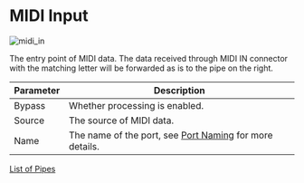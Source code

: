 # MIDI Input

![midi_in](https://blokas.io/images/midihub/pipes/midi_in.svg)

The entry point of MIDI data. The data received through MIDI IN connector with the matching letter will be forwarded as is to the pipe on the right.

| Parameter | Description                    |
| --------- | ------------------------------ |
| Bypass    | Whether processing is enabled. |
| Source    | The source of MIDI data.       |
| Name      | The name of the port, see [Port Naming](port-naming.md) for more details. |

<span class="blokas-web-hide">

[List of Pipes](quick-links.md#io-pipes)

</span>